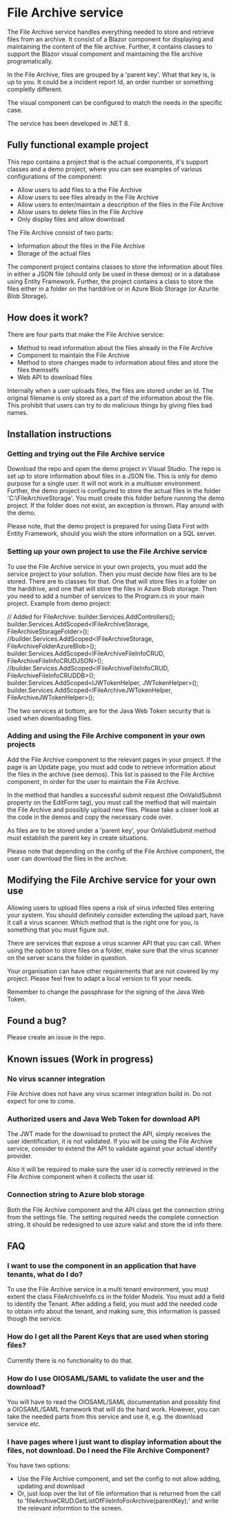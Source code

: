 # File Archive service

The File Archive service handles everything needed to store and retrieve files from an archive. It consist of a Blazor
component for displaying and maintaining the content of the file archive. Further, it contains classes to support the
Blazor visual component and maintaining the file archive programatically.

In the File Archive, files are grouped by a 'parent key'. What that key is, is up to you. It could be a incident report Id,
an order number or something completly different.

The visual component can be configured to match the needs in the specific case.

The service has been developed in .NET 8.

## Fully functional example project

This repo contains a project that is the actual components, it's support classes and a demo project, where you can see
examples of various configurations of the component:

* Allow users to add files to a the File Archive
* Allow users to see files already in the File Archive
* Allow users to enter/maintain a description of the files in the File Archive
* Allow users to delete files in the File Archive
* Only display files and allow download

The File Archive consist of two parts:
* Information about the files in the File Archive
* Storage of the actual files

The component project contains classes to store the information about files in either a JSON file (should only be used in
these demos) or in a database using Entity Framework. Further, the project contains a class to store the files either in
a folder on the harddrive or in Azure Blob Storage (or Azurite Blob Storage).

## How does it work?

There are four parts that make the File Archive service:

* Method to read information about the files already in the File Archive
* Component to maintain the File Archive
* Method to store changes made to information about files and store the files themselfs
* Web API to download files

Internally when a user uploads files, the files are stored under an Id. The original filename is only stored as a part
of the information about the file. This prohibit that users can try to do malicious things by giving files bad names.

## Installation instructions

### Getting and trying out the File Archive service
Download the repo and open the demo project in Visual Studio. The repo is set up to store information about files in a
JSON file. This is only for demo purpose for a single user. It will not work in a multiuser environment. Further, the
demo project is configured to store the actual files in the folder 'C:\FileArchiveStorage'. You must create this folder
before running the demo project. If the folder does not exist, an exception is thrown. Play around with the demo.

Please note, that the demo project is prepared for using Data First with Entity Framework, should you wish the store
information on a SQL server.

### Setting up your own project to use the File Archive service
To use the File Archive service in your own projects, you must add the service project to your solution. Then you must
decide how files are to be stored. There are to classes for that. One that will store files in a folder on the harddrive,
and one that will store the files in Azure Blob storage. Then you need to add a number of services to the Program.cs in
your main project. Example from demo project:

// Added for FileArchive:
builder.Services.AddControllers();
builder.Services.AddScoped<IFileArchiveStorage, FileArchiveStorageFolder>();
//builder.Services.AddScoped<IFileArchiveStorage, FileArchiveFolderAzureBlob>();
builder.Services.AddScoped<IFileArchiveFileInfoCRUD, FileArchiveFileInfoCRUDJSON>();
//builder.Services.AddScoped<IFileArchiveFileInfoCRUD, FileArchiveFileInfoCRUDDB>();
builder.Services.AddScoped<IJWTokenHelper, JWTokenHelper>();
builder.Services.AddScoped<IFileArchiveJWTokenHelper, FileArchiveJWTokenHelper>();

The two services at bottom, are for the Java Web Token security that is used when downloading files.

### Adding and using the File Archive component in your own projects
Add the File Archive component to the relevant pages in your project. If the page is an Update page, you
must add code to retrieve information about the files in the archive (see demos). This list is passed to the File Archive
component, in order for the user to maintain the File Archive.

In the method that handles a successful submit request (the OnValidSubmit property on the EditForm tag), you must call
the method that will maintain the File Archive and possibly upload new files. Please take a closer look at the code in the
demos and copy the necessary code over.

As files are to be stored under a 'parent key', your OnValidSubmit method must establish the parent key in create
situations.

Please note that depending on the config of the File Archive component, the user can download the files in the archive.

## Modifying the File Archive service for your own use

Allowing users to upload files opens a risk of virus infected files entering your system. You should definitely consider
extending the upload part, have it call a virus scanner. Which method that is the right one for you, is something that
you must figure out.

There are services that expose a virus scanner API that you can call. When using the option to store files on a folder,
make sure that the virus scanner on the server scans the folder in question.

Your organisation can have other requirements that are not covered by my project. Please feel free to adapt a local 
version to fit your needs.

Remember to change the passphrase for the signing of the Java Web Token.

## Found a bug?

Please create an issue in the repo.

## Known issues (Work in progress)

### No virus scanner integration
File Archive does not have any virus scanner integration build in. Do not expect for one to come.

### Authorized users and Java Web Token for download API
The JWT made for the download to protect the API, simply receives the user identification, it is not validated. If you 
will be using the File Archive service, consider to extend the API to validate against your actual identify provider.

Also it will be required to make sure the user id is correctly retrieved in the File Archive component when it
collects the user id.

### Connection string to Azure blob storage
Both the File Archive component and the API class get the connection string from the settings file. The setting required
needs the complete connection string. It should be redesigned to use azure valut and store the id info there.

## FAQ

### I want to use the component in an application that have tenants, what do I do?
To use the File Archive service in a multi tenant environment, you must extent the class FileArchiveInfo.cs in the folder
Models. You must add a field to identify the Tenant. After adding a field, you must add the needed code to obtain info
about the tenant, and making sure, this information is passed though the service.

### How do I get all the Parent Keys that are used when storing files?
Currently there is no functionality to do that. 

### How do I use OIOSAML/SAML to validate the user and the download?
You will have to read the OIOSAML/SAML documentation and possibly find a OIOSAML/SAML framework that will do the hard work.
However, you can take the needed parts from this service and use it, e.g. the download service etc.

### I have pages where I just want to display information about the files, not download. Do I need the File Archive Component?
You have two options:
* Use the File Archive component, and set the config to not allow adding, updating and download
* Or, just loop over the list of file information that is returned from the call to 'fileArchiveCRUD.GetListOfFileInfoForArchive(parentKey);'
 and write the relevant informtion to the screen.
 